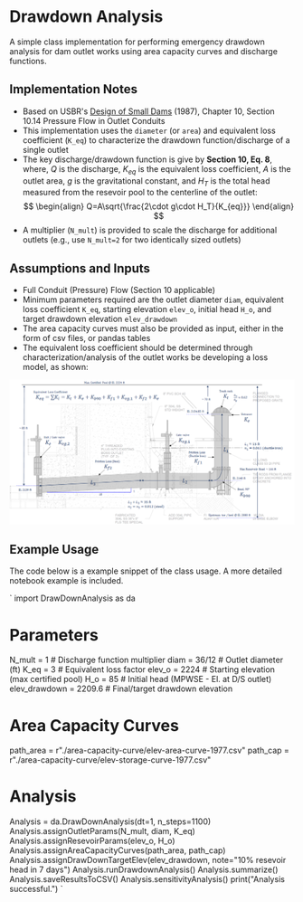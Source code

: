 # Drawdown Analysis

A simple class implementation for performing emergency drawdown analysis for dam outlet works using area capacity curves and discharge functions.

## Implementation Notes

* Based on USBR's [Design of Small Dams](https://www.usbr.gov/tsc/techreferences/mands/mands-pdfs/SmallDams.pdf) (1987), Chapter 10, Section 10.14 Pressure Flow in Outlet Conduits
* This implementation uses the `diameter` (or `area`) and equivalent loss coefficient (`K_eq`) to characterize the drawdown function/discharge of a single outlet
* The key discharge/drawdown function is give by **Section 10, Eq. 8**, where, $Q$ is the discharge, $K_{eq}$ is the equivalent loss coefficient, $A$ is the outlet area, $g$ is the gravitational constant, and $H_T$ is the total head measured from the resevoir pool to the centerline of the outlet: 
$$
\begin{align}
    Q=A\sqrt{\frac{2\cdot g\cdot H_T}{K_{eq}}}
\end{align}
$$
* A multiplier (`N_mult`) is provided to scale the discharge for additional outlets (e.g., use `N_mult=2` for two identically sized outlets)

## Assumptions and Inputs

* Full Conduit (Pressure) Flow (Section 10 applicable)
* Minimum parameters required are the outlet diameter `diam`, equivalent loss coefficient `K_eq`, starting elevation `elev_o`, initial head `H_o`, and target drawdown elevation `elev_drawdown` 
* The area capacity curves must also be provided as input, either in the form of csv files, or pandas tables
* The equivalent loss coefficient should be determined through characterization/analysis of the outlet works be developing a loss model, as shown:
  
![Loss Model Example][loss-model]

## Example Usage

The code below is a example snippet of the class usage. A more detailed notebook example is included. 

`
import DrawDownAnalysis as da

# Parameters
N_mult = 1                # Discharge function multiplier
diam = 36/12              # Outlet diameter (ft)
K_eq = 3                  # Equivalent loss factor
elev_o = 2224             # Starting elevation (max certified pool)
H_o = 85                  # Initial head (MPWSE - El. at D/S outlet)
elev_drawdown = 2209.6    # Final/target drawdown elevation

# Area Capacity Curves
path_area = r"./area-capacity-curve/elev-area-curve-1977.csv"
path_cap = r"./area-capacity-curve/elev-storage-curve-1977.csv"

# Analysis
Analysis = da.DrawDownAnalysis(dt=1, n_steps=1100)
Analysis.assignOutletParams(N_mult, diam, K_eq)
Analysis.assignResevoirParams(elev_o, H_o)
Analysis.assignAreaCapacityCurves(path_area, path_cap)
Analysis.assignDrawDownTargetElev(elev_drawdown, note="10% resevoir head in 7 days")
Analysis.runDrawdownAnalysis()
Analysis.summarize()
Analysis.saveResultsToCSV()
Analysis.sensitivityAnalysis()
print("Analysis successful.")
`


[loss-model]: assets/loss-model.png